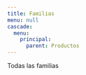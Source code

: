 ```yaml
---
title: Familias
menu: null
cascade:
  menu:
    principal:
      parent: Productos
---
```


Todas las familias
